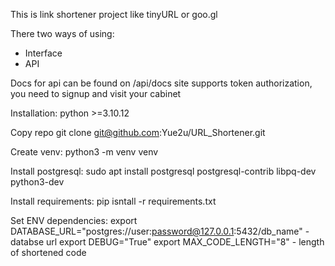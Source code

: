 This is link shortener project like tinyURL or goo.gl

There two ways of using:
* Interface
* API

Docs for api can be found on /api/docs
site supports token authorization, you need to signup and visit your cabinet

Installation:
python >=3.10.12

Copy repo
git clone git@github.com:Yue2u/URL_Shortener.git

Create venv: 
python3 -m venv venv

Install postgresql: 
sudo apt install postgresql postgresql-contrib libpq-dev python3-dev


Install requirements: 
pip isntall -r requirements.txt

Set ENV dependencies: 
export DATABASE_URL="postgres://user:password@127.0.0.1:5432/db_name" - databse url
export DEBUG="True"
export MAX_CODE_LENGTH="8" - length of shortened code

